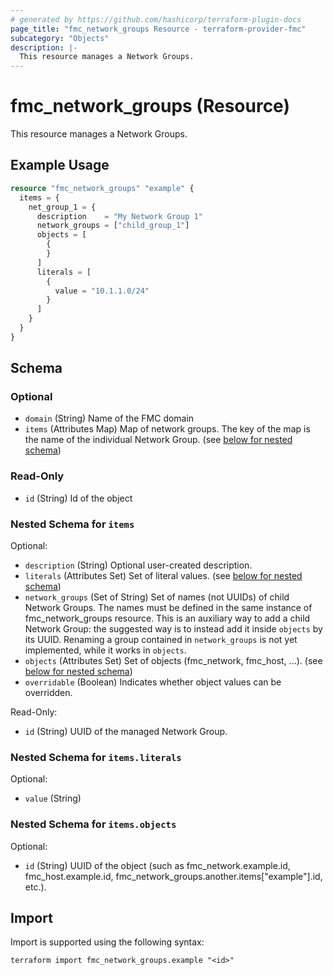 ```yaml
---
# generated by https://github.com/hashicorp/terraform-plugin-docs
page_title: "fmc_network_groups Resource - terraform-provider-fmc"
subcategory: "Objects"
description: |-
  This resource manages a Network Groups.
---
```


# fmc_network_groups (Resource)

This resource manages a Network Groups.

## Example Usage

```terraform
resource "fmc_network_groups" "example" {
  items = {
    net_group_1 = {
      description    = "My Network Group 1"
      network_groups = ["child_group_1"]
      objects = [
        {
        }
      ]
      literals = [
        {
          value = "10.1.1.0/24"
        }
      ]
    }
  }
}
```

<!-- schema generated by tfplugindocs -->
## Schema

### Optional

- `domain` (String) Name of the FMC domain
- `items` (Attributes Map) Map of network groups. The key of the map is the name of the individual Network Group. (see [below for nested schema](#nestedatt--items))

### Read-Only

- `id` (String) Id of the object

<a id="nestedatt--items"></a>
### Nested Schema for `items`

Optional:

- `description` (String) Optional user-created description.
- `literals` (Attributes Set) Set of literal values. (see [below for nested schema](#nestedatt--items--literals))
- `network_groups` (Set of String) Set of names (not UUIDs) of child Network Groups. The names must be defined in the same instance of fmc_network_groups resource. This is an auxiliary way to add a child Network Group: the suggested way is to instead add it inside `objects` by its UUID. Renaming a group contained in `network_groups` is not yet implemented, while it works in `objects`.
- `objects` (Attributes Set) Set of objects (fmc_network, fmc_host, ...). (see [below for nested schema](#nestedatt--items--objects))
- `overridable` (Boolean) Indicates whether object values can be overridden.

Read-Only:

- `id` (String) UUID of the managed Network Group.

<a id="nestedatt--items--literals"></a>
### Nested Schema for `items.literals`

Optional:

- `value` (String)


<a id="nestedatt--items--objects"></a>
### Nested Schema for `items.objects`

Optional:

- `id` (String) UUID of the object (such as fmc_network.example.id, fmc_host.example.id, fmc_network_groups.another.items["example"].id, etc.).

## Import

Import is supported using the following syntax:

```shell
terraform import fmc_network_groups.example "<id>"
```
